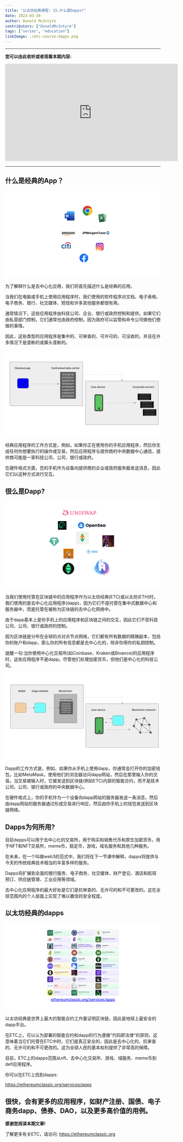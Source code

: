 ```yaml
---
title: "以太坊经典课程: 15.什么是Dapps?"
date: 2023-03-30
author: Donald McIntyre
contributors: ["DonaldMcIntyre"]
tags: ["series", "education"]
linkImage: ./etc-course-dapps.png
---
```


---
**您可以由此收听或者观看本期内容:**

<iframe width="560" height="315" src="https://www.youtube.com/embed/1ZDBhpGhjVA" title="YouTube video player" frameborder="0" allow="accelerometer; autoplay; clipboard-write; encrypted-media; gyroscope; picture-in-picture; web-share" allowfullscreen></iframe>

---

## 什么是经典的App？

![经典的应用](./1.png)

为了解释什么是去中心化应用，我们将首先描述什么是经典的应用。

当我们在电脑或手机上使用应用程序时，我们使用的软件程序对文档、电子表格、电子商务、银行、社交媒体、短信和许多其他服务都很有用。

通常情况下，这些应用程序由科技公司、企业、银行或政府控制和提供。如果它们由私营部门控制，它们通常也由政府控制，因为政府可以监管和命令公司做他们想做的事情。

因此，这些类型的应用程序是集中的、可审查的、可许可的、可没收的，并且在许多情况下是垄断的或寡头垄断的。

![App是如何工作的](./2.png)

经典应用程序的工作方式是，例如，如果你正在使用你的手机应用程序，然后你生成任何你想要执行的操作或交易，然后应用程序与提供商的中央数据中心通信，提供商可能是一家科技公司、公司、银行或政府。

在硬件格式方面，您的手机作为设备向提供商的企业或政府服务器发送消息，因此它们以这种方式进行交互。

## 很么是Dapp?

![去中心化App.](./33.png)

当我们使用托管在区块链中的应用程序作为以太坊经典(ETC)或以太坊(ETH)时，我们使用的是去中心化应用程序(dapp)，因为它们不是托管在集中式数据中心和服务器中，而是托管在被称为区块链的去中心化网络中。

由于dapp基本上是你手机上的应用程序和区块链之间的交互，因此它们不受科技公司、公司、银行或政府的控制。

因为区块链是分布在全球的点对点节点网络，它们都有所有数据的精确副本，包括你的账户和dapp，那么你的所有信息都是去中心化的，除非你用你的私钥控制。

提醒一句:当你使用中心化交易所(如Coinbase、Kraken或Binance)的应用程序时，这些应用程序不是dapp。尽管他们处理加密货币，但他们是中心化的科技公司。

![Dapps是如何运作的](./4.png)

Dapp的工作方式是，例如，如果你从手机上使用dapp，你通常会打开你的加密钱包，比如MetaMask，使用他们的浏览器访问dapp网站，然后在那里输入你的交易。当交易被输入时，它被发送到区块链(例如ETC)内部的智能合约，而不是技术公司、公司、银行或政府的中央数据中心。

在硬件格式上，你的手机作为一个设备向dapp网站的服务器发送一条消息，然后由dapp网站的服务器通过形成交易进行响应，然后由你手机上的钱包发送到区块链网络。

## Dapps为何所用?

目前dapps可以用于去中心化的交易所，用于购买和销售代币和原生加密货币，用于NFT和NFT交易所，meme币，稳定币，游戏，域名服务和其他几种服务。

在未来，在一个叫做web3的范式中，我们将在下一节课中解释，dapps将提供与今天的传统经典技术相当的丰富多样的服务。

Dapps将扩展到全面的银行服务、电子商务、社交媒体、财产登记、酒店和航班预订、供应链管理、工业应用等领域。

去中心化应用程序的最大好处是它们是抗审查的、无许可的和不可更改的。这在全球范围内的个人层面上实现了难以置信的安全程度。

## 以太坊经典的dapps

![以太坊经典的dapps](./5.png)

以太坊经典是世界上最大的智能合约工作量证明区块链，因此是地球上最安全的dapp平台。

在ETC上，可以认为部署的智能合约和dapp的行为遵循“代码即法律”的原则，这意味着当它们托管在ETC中时，它们是真正安全的，因此是去中心化的、抗审查的、无许可的和不可更改的。这为全球人民的基本权利提供了非常高的保障。

目前，ETC上的dapps范围从nft、去中心化交易所、游戏、域服务、meme币到defi应用程序。

你可以在ETC上找到dapps:

https://ethereumclassic.org/services/apps

很快，会有更多的应用程序，如财产注册、国债、电子商务dapp、债券、DAO，以及更多高价值的用例。
---

**感谢您阅读本期文章!**

了解更多有关ETC，请访问: https://ethereumclassic.org
